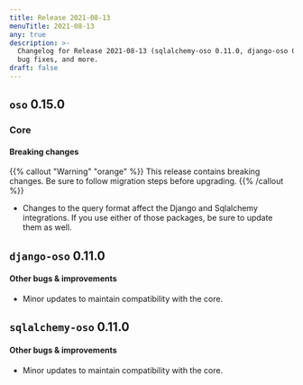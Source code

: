 ```yaml
---
title: Release 2021-08-13
menuTitle: 2021-08-13
any: true
description: >-
  Changelog for Release 2021-08-13 (sqlalchemy-oso 0.11.0, django-oso 0.11.0, oso 0.15.0) containing new features,
  bug fixes, and more.
draft: false
---
```


## `oso` 0.15.0

### Core

#### Breaking changes

{{% callout "Warning" "orange" %}}
  This release contains breaking changes. Be sure to follow migration steps
  before upgrading.
{{% /callout %}}

- Changes to the query format affect the Django and Sqlalchemy integrations. If
  you use either of those packages, be sure to update them as well.

## `django-oso` 0.11.0

#### Other bugs & improvements

- Minor updates to maintain compatibility with the core.

## `sqlalchemy-oso` 0.11.0

#### Other bugs & improvements

- Minor updates to maintain compatibility with the core.
